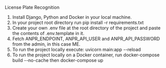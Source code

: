 License Plate Recognition

1. Install Django, Python and Docker in your local machine.
2. In your project root directory run pip install -r requirements.txt
3. Create your own .env file at the root directory of the project and paste the contents of .env.template in it.
4. Fetch ANPR_ENDPOINT, ANPR_API_USER and ANPR_API_PASSWORD from the admin, in this case ME.
5. To run the project locally execute: uvicorn main:app --reload
6. To run the project locally on a Docker container, run docker-compose build --no-cache then docker-compose up
